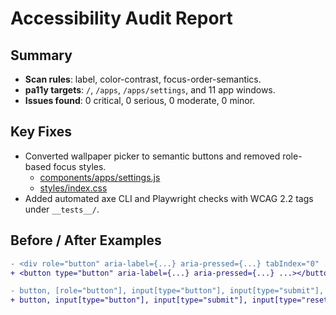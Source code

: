 # Accessibility Audit Report

## Summary
- **Scan rules**: label, color-contrast, focus-order-semantics.
- **pa11y targets**: `/`, `/apps`, `/apps/settings`, and 11 app windows.
- **Issues found**: 0 critical, 0 serious, 0 moderate, 0 minor.

## Key Fixes
- Converted wallpaper picker to semantic buttons and removed role-based focus styles.
  - [components/apps/settings.js](../components/apps/settings.js)
  - [styles/index.css](../styles/index.css)
- Added automated axe CLI and Playwright checks with WCAG 2.2 tags under `__tests__/`.

## Before / After Examples
```diff
- <div role="button" aria-label={...} aria-pressed={...} tabIndex="0" ...></div>
+ <button type="button" aria-label={...} aria-pressed={...} ...></button>
```
```diff
- button, [role="button"], input[type="button"], input[type="submit"], input[type="reset"], .hit-area {
+ button, input[type="button"], input[type="submit"], input[type="reset"], .hit-area {
```
